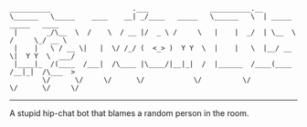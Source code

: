 ```
__________                    .___               __________.__                         
\______   \_____    ____    __| _/____   _____   \______   \  | _____    _____   ____  
 |       _/\__  \  /    \  / __ |/  _ \ /     \   |    |  _/  | \__  \  /     \_/ __ \ 
 |    |   \ / __ \|   |  \/ /_/ (  <_> )  Y Y  \  |    |   \  |__/ __ \|  Y Y  \  ___/ 
 |____|_  /(____  /___|  /\____ |\____/|__|_|  /  |______  /____(____  /__|_|  /\___  >
        \/      \/     \/      \/            \/          \/          \/      \/     \/ 
```
---------------------------------------------------------------------------

A stupid hip-chat bot that blames a random person in the room.